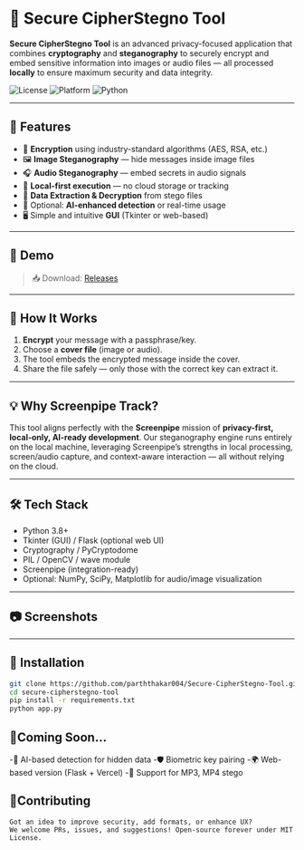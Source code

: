 # 🔐 Secure CipherStegno Tool

**Secure CipherStegno Tool** is an advanced privacy-focused application that combines **cryptography** and **steganography** to securely encrypt and embed sensitive information into images or audio files — all processed **locally** to ensure maximum security and data integrity.

![License](https://img.shields.io/badge/license-MIT-green)
![Platform](https://img.shields.io/badge/platform-Windows%20%7C%20Linux%20%7C%20macOS-blue)
![Python](https://img.shields.io/badge/python-3.8%2B-yellow)

---

## 📌 Features

- 🔐 **Encryption** using industry-standard algorithms (AES, RSA, etc.)
- 🖼️ **Image Steganography** — hide messages inside image files
- 🎧 **Audio Steganography** — embed secrets in audio signals
- 📂 **Local-first execution** — no cloud storage or tracking
- 🔎 **Data Extraction & Decryption** from stego files
- 🧠 Optional: **AI-enhanced detection** or real-time usage
- 🖥️ Simple and intuitive **GUI** (Tkinter or web-based)

---

## 🚀 Demo

> 📥 Download: [Releases](https://github.com/parththakar004/Secure-CipherStegno-Tool)

---

## 🎯 How It Works

1. **Encrypt** your message with a passphrase/key.
2. Choose a **cover file** (image or audio).
3. The tool embeds the encrypted message inside the cover.
4. Share the file safely — only those with the correct key can extract it.

---

## 💡 Why Screenpipe Track?

This tool aligns perfectly with the **Screenpipe** mission of **privacy-first, local-only, AI-ready development**. Our steganography engine runs entirely on the local machine, leveraging Screenpipe’s strengths in local processing, screen/audio capture, and context-aware interaction — all without relying on the cloud.

---

## 🛠️ Tech Stack

- Python 3.8+
- Tkinter (GUI) / Flask (optional web UI)
- Cryptography / PyCryptodome
- PIL / OpenCV / wave module
- Screenpipe (integration-ready)
- Optional: NumPy, SciPy, Matplotlib for audio/image visualization

---

## 📷 Screenshots


---

## 🧪 Installation

```bash
git clone https://github.com/parththakar004/Secure-CipherStegno-Tool.git
cd secure-cipherstegno-tool
pip install -r requirements.txt
python app.py
```
## 🧪Coming Soon...
-🧠 AI-based detection for hidden data
-🛡️ Biometric key pairing
-🌍 Web-based version (Flask + Vercel)
-💽 Support for MP3, MP4 stego

## 🤝Contributing
```
Got an idea to improve security, add formats, or enhance UX?
We welcome PRs, issues, and suggestions! Open-source forever under MIT License.
```

